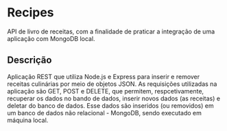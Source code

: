 # Recipes
API de livro de receitas, com a finalidade de praticar a integração de uma aplicação com MongoDB local.

## Descrição

Aplicação REST que utiliza Node.js e Express para inserir e remover receitas culinárias por meio de objetos JSON. 
As requisições utilizadas na aplicação são GET, POST e DELETE, que permitem, respcetivamente, recuperar os dados
no bando de dados, inserir novos dados (as receitas) e deletar do banco de dados. Esse dados são inseridos 
(ou removidos) em um banco de dados não relacional - MongoDB, sendo executado em máquina local. 


